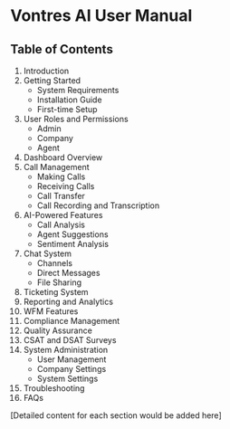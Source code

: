# Vontres AI User Manual

## Table of Contents
1. Introduction
2. Getting Started
   - System Requirements
   - Installation Guide
   - First-time Setup
3. User Roles and Permissions
   - Admin
   - Company
   - Agent
4. Dashboard Overview
5. Call Management
   - Making Calls
   - Receiving Calls
   - Call Transfer
   - Call Recording and Transcription
6. AI-Powered Features
   - Call Analysis
   - Agent Suggestions
   - Sentiment Analysis
7. Chat System
   - Channels
   - Direct Messages
   - File Sharing
8. Ticketing System
9. Reporting and Analytics
10. WFM Features
11. Compliance Management
12. Quality Assurance
13. CSAT and DSAT Surveys
14. System Administration
    - User Management
    - Company Settings
    - System Settings
15. Troubleshooting
16. FAQs

[Detailed content for each section would be added here]